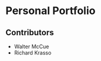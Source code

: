 <h1>Personal Portfolio</h1>
<h2>Contributors</h2>
<ul><li>Walter McCue</li>
  <li>Richard Krasso</li></ul>
